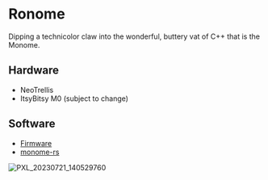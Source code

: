 # Ronome
Dipping a technicolor claw into the wonderful, buttery vat of C++ that is the Monome.

## Hardware
* NeoTrellis
* ItsyBitsy M0 (subject to change)

## Software
* [Firmware](https://github.com/iandoesallthethings/neotrellis-grid-paletted)
* [monome-rs](https://github.com/padenot/monome-rs)

![PXL_20230721_140529760](https://github.com/iandoesallthethings/ronome/assets/15148313/a525a87d-ff13-4e28-8094-180f992cb27f)
